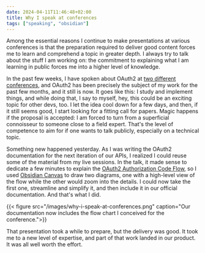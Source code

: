 ```yaml
---
date: 2024-04-11T11:46:48+02:00
title: Why I speak at conferences
tags: ["speaking", "obsidian"]
---
```

Among the essential reasons I continue to make presentations at various conferences is that the preparation required to deliver good content forces me to learn and comprehend a topic in greater depth. I always try to talk about the stuff I am working on: the commitment to explaining what I am learning in public forces me into a higher level of knowledge.

In the past few weeks, I have spoken about OAuth2 at [two different conferences](https://nicolaiarocci.com/i-am-presenting-on-oauth2-at-two-conferences-this-month/), and OAuth2 has been precisely the subject of my work for the past few months, and it still is now. It goes like this: I study and implement things, and while doing that, I say to myself, hey, this could be an exciting topic for other devs, too. I let the idea cool down for a few days, and then, if it still seems good, I start looking for a fitting call for papers. Magic happens if the proposal is accepted: I am forced to turn from a superficial connoisseur to someone close to a field expert. That's the level of competence to aim for if one wants to talk publicly, especially on a technical topic. 

Something new happened yesterday. As I was writing the OAuth2 documentation for the next iteration of our APIs, I realized I could reuse some of the material from my live sessions. In the talk, it made sense to dedicate a few minutes to explain the [OAuth2 Authorization Code Flow](https://datatracker.ietf.org/doc/html/rfc6749#section-4.1), so I used [Obsidian Canvas](https://obsidian.md/canvas) to draw two diagrams, one with a high-level view of the flow while the other would zoom into the details. I could now take the first one, streamline and simplify it, and then include it in our official documentation. And that's what I did.

{{< figure src="/images/why-i-speak-at-conferences.png" caption="Our documentation now includes the flow chart I conceived for the conference.">}}

That presentation took a while to prepare, but the delivery was good. It took me to a new level of expertise, and part of that work landed in our product. It was all well worth the effort.